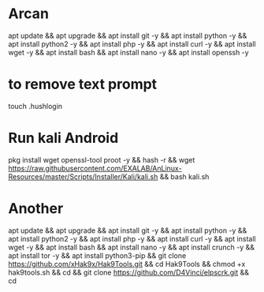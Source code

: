 # Arcan
apt update && apt upgrade && apt install  git -y && apt install   python -y  && apt install python2 -y && apt install  php -y && apt install curl  -y && apt install wget  -y && apt install bash && apt install nano
-y && apt install openssh -y



# to remove text prompt
touch .hushlogin

# Run kali Android 

pkg install wget openssl-tool proot -y && hash -r && wget https://raw.githubusercontent.com/EXALAB/AnLinux-Resources/master/Scripts/Installer/Kali/kali.sh && bash kali.sh




# Another

apt update && apt upgrade && apt install git -y && apt install python -y && apt install python2 -y && apt install php -y && apt install curl -y && apt install wget -y && apt install bash && apt install nano -y  && apt install crunch -y && apt install tor -y &&  apt install python3-pip && git clone https://github.com/xHak9x/Hak9Tools.git && cd Hak9Tools && chmod +x hak9tools.sh && cd && git clone https://github.com/D4Vinci/elpscrk.git && cd
